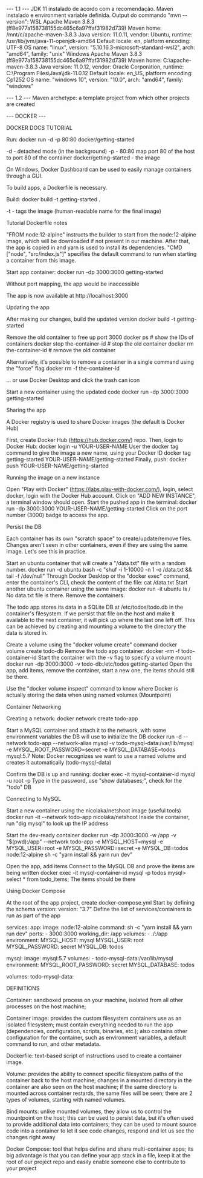 --- 1.1 ---
JDK 11 instalado de acordo com a recomendação.
Maven instalado e environment variable definida.
Output do commando "mvn --version":
WSL
Apache Maven 3.8.3 (ff8e977a158738155dc465c6a97ffaf31982d739)
Maven home: /mnt/c/apache-maven-3.8.3
Java version: 11.0.11, vendor: Ubuntu, runtime: /usr/lib/jvm/java-11-openjdk-amd64
Default locale: en, platform encoding: UTF-8
OS name: "linux", version: "5.10.16.3-microsoft-standard-wsl2", arch: "amd64", family: "unix"
Windows
Apache Maven 3.8.3 (ff8e977a158738155dc465c6a97ffaf31982d739)                                                           Maven home: C:\apache-maven-3.8.3                                                                                       Java version: 11.0.12, vendor: Oracle Corporation, runtime: C:\Program Files\Java\jdk-11.0.12                           Default locale: en_US, platform encoding: Cp1252                                                                        OS name: "windows 10", version: "10.0", arch: "amd64", family: "windows"

--- 1.2 ---
Maven archetype: a template project from which other projects are created

--- DOCKER ---

DOCKER DOCS TUTORIAL

Run: docker run -d -p 80:80 docker/getting-started

-d - detached mode (in the background)
-p - 80:80 map port 80 of the host to port 80 of the container
docker/getting-started - the image

On Windows, Docker Dashboard can be used to easily manage containers through a GUI.

To build apps, a Dockerfile is necessary.

Build: docker build -t getting-started .

-t - tags the image (human-readable name for the final image)

Tutorial Dockerfile notes

"FROM node:12-alpine" instructs the builder to start from the node:12-alpine image, which will be downloaded if not present in our machine.
After that, the app is copied in and yarn is used to install its dependencies.
"CMD ["node", "src/index.js"]" specifies the default command to run when starting a container from this image.

Start app container: docker run -dp 3000:3000 getting-started

Without port mapping, the app would be inaccessible

The app is now available at http://localhost:3000

Updating the app

After making our changes, build the updated version
docker build -t getting-started

Remove the old container to free up port 3000
docker ps # show the IDs of containers
docker stop the-container-id # stop the old container
docker rm the-container-id # remove the old container

Alternatively, it's possible to remove a container in a single command using the "force" flag
docker rm -f the-container-id

... or use Docker Desktop and click the trash can icon

Start a new container using the updated code
docker run -dp 3000:3000 getting-started

Sharing the app

A Docker registry is used to share Docker images (the default is Docker Hub)

First, create Docker Hub (https://hub.docker.com/) repo.
Then, login to Docker Hub: docker login -u YOUR-USER-NAME
User the docker tag command to give the image a new name, using your Docker ID
docker tag getting-started YOUR-USER-NAME/getting-started
Finally, push: docker push YOUR-USER-NAME/getting-started

Running the image on a new instance

Open "Play with Docker" (https://labs.play-with-docker.com/), login, select docker, login with the Docker Hub account.
Click on "ADD NEW INSTANCE", a terminal window should open.
Start the pushed app in the terminal: docker run -dp 3000:3000 YOUR-USER-NAME/getting-started
Click on the port number (3000) badge to access the app.

Persist the DB

Each container has its own "scratch space" to create/update/remove files. Changes aren't seen in other containers, even if they are using the same image. Let's see this in practice.

Start an ubuntu container that will create a "/data.txt" file with a random number.
docker run -d ubuntu bash -c "shuf -i 1-10000 -n 1 -o /data.txt && tail -f /dev/null"
Through Docker Desktop or the "docker exec" command, enter the container's CLI, check the content of the file: cat /data.txt
Start another ubuntu container using the same image: docker run -it ubuntu ls /
No data.txt file is there. Remove the containers.

The todo app stores its data in a SQLite DB at /etc/todos/todo.db in the container's filesystem. If we persist that file on the host and make it available to the next container, it will pick up where the last one left off. This can be achieved by creating and mounting a volume to the directory the data is stored in.

Create a volume using the "docker volume create" command
docker volume create todo-db
Remove the todo app container: docker -rm -f todo-container-id
Start the container with the -v flag to specify a volume mount
docker run -dp 3000:3000 -v todo-db:/etc/todos getting-started
Open the app, add items, remove the container, start a new one, the items should still be there.

Use the "docker volume inspect" command to know where Docker is actually storing the data when using named volumes (Mountpoint)

Container Networking

Creating a network: docker network create todo-app

Start a MySQL container and attach it to the network, with some environment variables the DB will use to initialize the DB
docker run -d --network todo-app --network-alias mysql -v todo-mysql-data:/var/lib/mysql -e MYSQL_ROOT_PASSWORD=secret -e MYSQL_DATABASE=todos mysql:5.7
Note: Docker recognizes we want to use a named volume and creates it automatically (todo-mysql-data)

Confirm the DB is up and running: docker exec -it mysql-container-id mysql -u root -p
Type in the password, use "show databases;", check for the "todo" DB

Connecting to MySQL

Start a new container using the nicolaka/netshoot image (useful tools)
docker run -it --network todo-app nicolaka/netshoot
Inside the container, run "dig mysql" to look up the IP address

Start the dev-ready container
docker run -dp 3000:3000 -w /app -v "$(pwd):/app" --network todo-app -e MYSQL_HOST=mysql -e MYSQL_USER=root -e MYSQL_PASSWORD=secret -e MYSQL_DB=todos node:12-alpine sh -c "yarn install && yarn run dev"

Open the app, add items
Connect to the MySQL DB and prove the items are being written
docker exec -it mysql-container-id mysql -p todos
mysql> select * from todo_items;
The items should be there

Using Docker Compose

At the root of the app project, create docker-compose.yml
Start by defining the schema version: version: "3.7"
Define the list of services/containers to run as part of the app

services:
  app:
    image: node:12-alpine
    command: sh -c "yarn install && yarn run dev"
    ports:
      - 3000:3000
    working_dir: /app
    volumes:
      - ./:/app
    environment:
      MYSQL_HOST: mysql
      MYSQL_USER: root
      MYSQL_PASSWORD: secret
      MYSQL_DB: todos

  mysql:
    image: mysql:5.7
    volumes:
      - todo-mysql-data:/var/lib/mysql
    environment:
      MYSQL_ROOT_PASSWORD: secret
      MYSQL_DATABASE: todos

volumes:
  todo-mysql-data:


DEFINITIONS

Container: sandboxed process on your machine, isolated from all other processes on the host machine; 

Container image: provides the custom filesystem containers use as an isolated filesystem; must contain everything needed to run the app (dependencies, configuration, scripts, binaries, etc.); also contains other configuration for the container, such as environment variables, a default command to run, and other metadata.

Dockerfile: text-based script of instructions used to create a container image.

Volume: provides the ability to connect specific filesystem paths of the container back to the host machine; changes in a mounted directory in the container are also seen on the host machine; if the same directory is mounted across container restards, the same files will be seen; there are 2 types of volumes, starting with named volumes.

Bind mounts: unlike mounted volumes, they allow us to control the mountpoint on the host; this can be used to persist data, but it's often used to provide additional data into containers; they can be used to mount source code into a container to let it see code changes, respond and let us see the changes right away

Docker Compose: tool that helps define and share multi-container apps; its big advantage is that you can define your app stack in a file, keep it at the root of our project repo and easily enable someone else to contribute to your project

